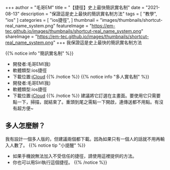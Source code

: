 +++
author = "毛哥EM"
title = "【捷徑】史上最快簡訊實名制"
date = "2021-08-13"
description = "保證這是史上最快的簡訊實名制方法"
tags = [
    "教學",
    "ios"
]
categories = [
    "ios捷徑",
]
thumbnail = "images/thumbnails/shortcut-real_name_system.png"
featureImage = "https://em-tec.github.io/images/thumbnails/shortcut-real_name_system.png"
shareImage = "https://em-tec.github.io/images/thumbnails/shortcut-real_name_system.png"
+++
我保證這是史上最快的簡訊實名制方法

<!--more-->

{{% notice info "簡訊實名制" %}}

* 開發者:毛哥EM(我)
* 軟體類型:ios捷徑
* 下載位置:[iCloud](https://www.icloud.com/shortcuts/19ea26ff47244258a6d9ff21a553659b)
{{% /notice %}}
{{% notice info "多人實名制" %}}
* 開發者:毛哥EM(我)
* 軟體類型:ios捷徑
* 下載位置:[iCloud](https://www.icloud.com/shortcuts/19ea26ff47244258a6d9ff21a553659b)
{{% /notice %}}
建議將它訂選在主畫面。要使用它只需要點一下，掃描，就結束了。重頭到尾之需點一下開啟，連傳送都不用點。有沒有超方便~

## 多人怎麼辦？

我有設計一個多人版的，但建議兩個都下載。因為如果只有一個人的話就不用再輸入人數了。
{{% notice tip "小提醒" %}}

* 如果手機說無法加入不受信任的捷徑，請使用這裡提供的方法。
* 你也可以用Siri執行這個捷徑。
{{% /notice %}}
